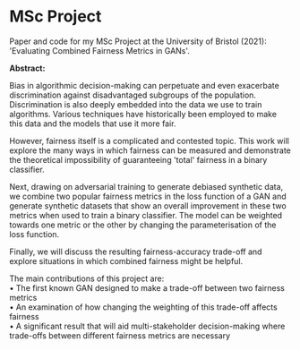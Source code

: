 # MSc Project

Paper and code for my MSc Project at the University of Bristol (2021): 'Evaluating Combined Fairness Metrics in GANs'.

<b>Abstract:</b>

Bias in algorithmic decision-making can perpetuate and even exacerbate discrimination against disadvantaged subgroups of the population. Discrimination is also deeply embedded into the data we use to train algorithms. Various techniques have historically been employed to make this data and the models that use it more fair.

However, fairness itself is a complicated and contested topic. This work will explore the many ways in which fairness can be measured and demonstrate the theoretical impossibility of guaranteeing 'total' fairness in a binary classifier.

Next, drawing on adversarial training to generate debiased synthetic data, we combine two popular fairness metrics in the loss function of a GAN and generate synthetic datasets that show an overall improvement in these two metrics when used to train a binary classifier. The model can be weighted towards one metric or the other by changing the parameterisation of the loss function.

Finally, we will discuss the resulting fairness-accuracy trade-off and explore situations in which combined fairness might be helpful.

The main contributions of this project are:
<br> • The first known GAN designed to make a trade-off between two fairness metrics
<br> • An examination of how changing the weighting of this trade-off affects fairness
<br> • A significant result that will aid multi-stakeholder decision-making where trade-offs between different fairness metrics are necessary
